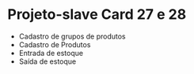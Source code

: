 # Projeto-slave Card 27 e 28

* Cadastro de grupos de produtos
* Cadastro de Produtos
* Entrada de estoque
* Saída de estoque

